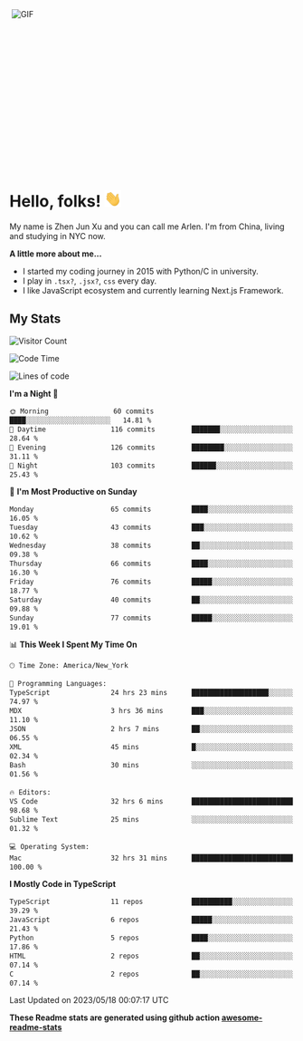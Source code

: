 <img align="right" alt="GIF" src="https://media.giphy.com/media/xUA7bdpLxQhsSQdyog/giphy.gif" width="500" height="320" />

# Hello, folks! <img src="https://raw.githubusercontent.com/arlenxuzj/arlenxuzj/master/assets/wave.gif" width="30px">

My name is Zhen Jun Xu and you can call me Arlen. I'm from China, living and studying in NYC now.

**A little more about me...**

 - I started my coding journey in 2015 with Python/C in university.
 - I play in `.tsx?`, `.jsx?`, `css` every day.
 - I like JavaScript ecosystem and currently learning Next.js Framework.

## My Stats

![Visitor Count](https://komarev.com/ghpvc/?username=arlenxuzj&color=blue&label=Profile+Views)

<!--START_SECTION:waka-->
![Code Time](http://img.shields.io/badge/Code%20Time-3%2C239%20hrs%2033%20mins-blue)

![Lines of code](https://img.shields.io/badge/From%20Hello%20World%20I%27ve%20Written-698.5%20thousand%20lines%20of%20code-blue)

**I'm a Night 🦉** 

```text
🌞 Morning                60 commits          ████░░░░░░░░░░░░░░░░░░░░░   14.81 % 
🌆 Daytime                116 commits         ███████░░░░░░░░░░░░░░░░░░   28.64 % 
🌃 Evening                126 commits         ████████░░░░░░░░░░░░░░░░░   31.11 % 
🌙 Night                  103 commits         ██████░░░░░░░░░░░░░░░░░░░   25.43 % 
```
📅 **I'm Most Productive on Sunday** 

```text
Monday                   65 commits          ████░░░░░░░░░░░░░░░░░░░░░   16.05 % 
Tuesday                  43 commits          ███░░░░░░░░░░░░░░░░░░░░░░   10.62 % 
Wednesday                38 commits          ██░░░░░░░░░░░░░░░░░░░░░░░   09.38 % 
Thursday                 66 commits          ████░░░░░░░░░░░░░░░░░░░░░   16.30 % 
Friday                   76 commits          █████░░░░░░░░░░░░░░░░░░░░   18.77 % 
Saturday                 40 commits          ██░░░░░░░░░░░░░░░░░░░░░░░   09.88 % 
Sunday                   77 commits          █████░░░░░░░░░░░░░░░░░░░░   19.01 % 
```


📊 **This Week I Spent My Time On** 

```text
🕑︎ Time Zone: America/New_York

💬 Programming Languages: 
TypeScript               24 hrs 23 mins      ███████████████████░░░░░░   74.97 % 
MDX                      3 hrs 36 mins       ███░░░░░░░░░░░░░░░░░░░░░░   11.10 % 
JSON                     2 hrs 7 mins        ██░░░░░░░░░░░░░░░░░░░░░░░   06.55 % 
XML                      45 mins             █░░░░░░░░░░░░░░░░░░░░░░░░   02.34 % 
Bash                     30 mins             ░░░░░░░░░░░░░░░░░░░░░░░░░   01.56 % 

🔥 Editors: 
VS Code                  32 hrs 6 mins       █████████████████████████   98.68 % 
Sublime Text             25 mins             ░░░░░░░░░░░░░░░░░░░░░░░░░   01.32 % 

💻 Operating System: 
Mac                      32 hrs 31 mins      █████████████████████████   100.00 % 
```

**I Mostly Code in TypeScript** 

```text
TypeScript               11 repos            ██████████░░░░░░░░░░░░░░░   39.29 % 
JavaScript               6 repos             █████░░░░░░░░░░░░░░░░░░░░   21.43 % 
Python                   5 repos             ████░░░░░░░░░░░░░░░░░░░░░   17.86 % 
HTML                     2 repos             ██░░░░░░░░░░░░░░░░░░░░░░░   07.14 % 
C                        2 repos             ██░░░░░░░░░░░░░░░░░░░░░░░   07.14 % 
```




 Last Updated on 2023/05/18 00:07:17 UTC
<!--END_SECTION:waka-->

**These Readme stats are generated using github action [awesome-readme-stats](https://github.com/anmol098/waka-readme-stats)**

